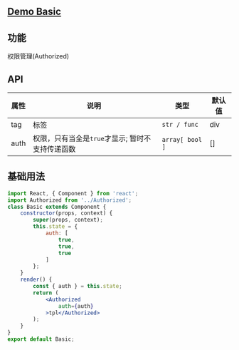 ## [Demo Basic](https://wya-team.github.io/wya-rc/dist/web/authorized/Basic.html)

## 功能
权限管理(Authorized)

## API
属性 | 说明 | 类型 | 默认值
---|---|---|---
tag | 标签 | `str / func` | div
auth | 权限，只有当全是`true`才显示; 暂时不支持传递函数 | `array[ bool ]` | []

## 基础用法

```jsx
import React, { Component } from 'react';
import Authorized from '../Authorized';
class Basic extends Component {
	constructor(props, context) {
		super(props, context);
		this.state = {
			auth: [
				true, 
				true,
				true
			]
		};
	}
	render() {
		const { auth } = this.state;
		return (
			<Authorized
				auth={auth}
			>tpl</Authorized>
		);
	}
}
export default Basic;

```